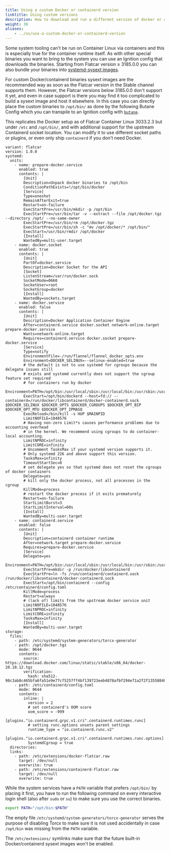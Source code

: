 ```yaml
---
title: Using a custom Docker or containerd version
linktitle: Using custom versions
description: How to download and run a different version of docker or containerd than the one shipped by Flatcar.
weight: 30
aliases:
    - ../os/use-a-custom-docker-or-containerd-version
---
```


Some system tooling can't be run on Container Linux via containers and this is especially true for the container runtime itself.
As with other special binaries you want to bring to the system you can use an Ignition config that downloads the binaries.
Starting from Flatcar version ≥ 3185.0.0 you can also bundle your binaries into [systemd-sysext images](../provisioning/sysext/).

For custom Docker/containerd binaries sysext images are the recommended way as soon as the Flatcar version in the Stable channel supports them.
However, the Flatcar versions below 3185.0.0 don't support it yet, and even in case support is there you may find it too complicated to build a sysext image and host it elsewhere.
In this case you can directly place the custom binaries to `/opt/bin/` as done by the following Butane Config which you can transpile to an Ignition config with [`butane`](../provisioning/config-transpiler/).

This replicates the Docker setup as of Flatcar Container Linux 3033.2.3 but under `/etc` and `/opt/bin/`, and with additional support for the upstream Containerd socket location.
You can modify it to use different socket paths or plugins, or even only ship `containerd` if you don't need Docker.

```
variant: flatcar
version: 1.0.0
systemd:
  units:
    - name: prepare-docker.service
      enabled: true
      contents: |
        [Unit]
        Description=Unpack docker binaries to /opt/bin
        ConditionPathExists=!/opt/bin/docker
        [Service]
        Type=oneshot
        RemainAfterExit=true
        Restart=on-failure
        ExecStartPre=/usr/bin/mkdir -p /opt/bin
        ExecStartPre=/usr/bin/tar -v --extract --file /opt/docker.tgz --directory /opt/ --no-same-owner
        ExecStartPre=/usr/bin/rm /opt/docker.tgz
        ExecStartPre=/usr/bin/sh -c "mv /opt/docker/* /opt/bin/"
        ExecStart=/usr/bin/rmdir /opt/docker
        [Install]
        WantedBy=multi-user.target
    - name: docker.socket
      enabled: true
      contents: |
        [Unit]
        PartOf=docker.service
        Description=Docker Socket for the API
        [Socket]
        ListenStream=/var/run/docker.sock
        SocketMode=0660
        SocketUser=root
        SocketGroup=docker
        [Install]
        WantedBy=sockets.target
    - name: docker.service
      enabled: false
      contents: |
        [Unit]
        Description=Docker Application Container Engine
        After=containerd.service docker.socket network-online.target prepare-docker.service
        Wants=network-online.target
        Requires=containerd.service docker.socket prepare-docker.service
        [Service]
        Type=notify
        EnvironmentFile=-/run/flannel/flannel_docker_opts.env
        Environment=DOCKER_SELINUX=--selinux-enabled=true
        # the default is not to use systemd for cgroups because the delegate issues still
        # exists and systemd currently does not support the cgroup feature set required
        # for containers run by docker
        Environment=PATH=/opt/bin:/usr/local/sbin:/usr/local/bin:/usr/sbin:/usr/bin
        ExecStart=/opt/bin/dockerd --host=fd:// --containerd=/run/docker/libcontainerd/docker-containerd.sock $DOCKER_SELINUX $DOCKER_OPTS $DOCKER_CGROUPS $DOCKER_OPT_BIP $DOCKER_OPT_MTU $DOCKER_OPT_IPMASQ
        ExecReload=/bin/kill -s HUP $MAINPID
        LimitNOFILE=1048576
        # Having non-zero Limit*s causes performance problems due to accounting overhead
        # in the kernel. We recommend using cgroups to do container-local accounting.
        LimitNPROC=infinity
        LimitCORE=infinity
        # Uncomment TasksMax if your systemd version supports it.
        # Only systemd 226 and above support this version.
        TasksMax=infinity
        TimeoutStartSec=0
        # set delegate yes so that systemd does not reset the cgroups of docker containers
        Delegate=yes
        # kill only the docker process, not all processes in the cgroup
        KillMode=process
        # restart the docker process if it exits prematurely
        Restart=on-failure
        StartLimitBurst=3
        StartLimitInterval=60s
        [Install]
        WantedBy=multi-user.target
    - name: containerd.service
      enabled: false
      contents: |
        [Unit]
        Description=containerd container runtime
        After=network.target prepare-docker.service
        Requires=prepare-docker.service
        [Service]
        Delegate=yes
        Environment=PATH=/opt/bin:/usr/local/sbin:/usr/local/bin:/usr/sbin:/usr/bin
        ExecStartPre=mkdir -p /run/docker/libcontainerd
        ExecStartPre=ln -fs /run/containerd/containerd.sock /run/docker/libcontainerd/docker-containerd.sock
        ExecStart=/opt/bin/containerd --config /etc/containerd/config.toml
        KillMode=process
        Restart=always
        # (lack of) limits from the upstream docker service unit
        LimitNOFILE=1048576
        LimitNPROC=infinity
        LimitCORE=infinity
        TasksMax=infinity
        [Install]
        WantedBy=multi-user.target
storage:
  files:
    - path: /etc/systemd/system-generators/torcx-generator
    - path: /opt/docker.tgz
      mode: 0644
      contents:
        source: https://download.docker.com/linux/static/stable/x86_64/docker-20.10.12.tgz
        verification:
          hash: sha512-90c3ab8c465bfa6fa51e9e77cf5257ff4bf139723eeb4878afbf294e71a2f2f13558840708e392ff24f8b8853c519938013d4dff8d50b17d66ca0eeb6a1b3c1a
    - path: /etc/containerd/config.toml
      mode: 0644
      contents:
        inline: |
          version = 2
          # set containerd's OOM score
          oom_score = -999
          [plugins."io.containerd.grpc.v1.cri".containerd.runtimes.runc]
          # setting runc.options unsets parent settings
          runtime_type = "io.containerd.runc.v2"
          [plugins."io.containerd.grpc.v1.cri".containerd.runtimes.runc.options]
          SystemdCgroup = true
  directories:
  links:
    - path: /etc/extensions/docker-flatcar.raw
      target: /dev/null
      overwrite: true
    - path: /etc/extensions/containerd-flatcar.raw
      target: /dev/null
      overwrite: true
```

While the system services have a `PATH` variable that prefers `/opt/bin/` by placing it first, you have to run the following command on every interactive login shell (also after `sudo` or `su`) to make sure you use the correct binaries.

```sh
export PATH="/opt/bin:$PATH"
```

The empty file `/etc/systemd/system-generators/torcx-generator` serves the purpose of disabling Torcx to make sure it is not used accidentally in case `/opt/bin` was missing from the `PATH` variable.

The `/etc/extensions/` symlinks make sure that the future built-in Docker/containerd sysext images won't be enabled.
